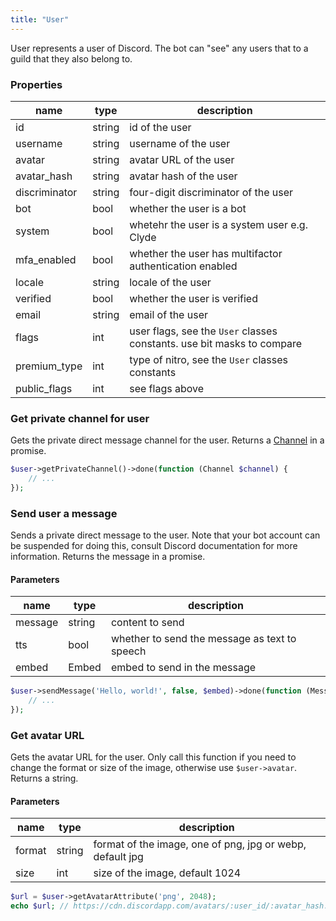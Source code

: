 ```yaml
---
title: "User"
---
```


User represents a user of Discord. The bot can "see" any users that to a guild that they also belong to.

### Properties

| name          | type   | description                                                            |
| ------------- | ------ | ---------------------------------------------------------------------- |
| id            | string | id of the user                                                         |
| username      | string | username of the user                                                   |
| avatar        | string | avatar URL of the user                                                 |
| avatar_hash   | string | avatar hash of the user                                                |
| discriminator | string | four-digit discriminator of the user                                   |
| bot           | bool   | whether the user is a bot                                              |
| system        | bool   | whetehr the user is a system user e.g. Clyde                           |
| mfa_enabled   | bool   | whether the user has multifactor authentication enabled                |
| locale        | string | locale of the user                                                     |
| verified      | bool   | whether the user is verified                                           |
| email         | string | email of the user                                                      |
| flags         | int    | user flags, see the `User` classes constants. use bit masks to compare |
| premium_type  | int    | type of nitro, see the `User` classes constants                        |
| public_flags  | int    | see flags above                                                        |

### Get private channel for user

Gets the private direct message channel for the user. Returns a [Channel](#channel) in a promise.

```php
$user->getPrivateChannel()->done(function (Channel $channel) {
    // ...
});
```

### Send user a message

Sends a private direct message to the user. Note that your bot account can be suspended for doing this, consult Discord documentation for more information. Returns the message in a promise.

#### Parameters

| name    | type   | description                                   |
| ------- | ------ | --------------------------------------------- |
| message | string | content to send                               |
| tts     | bool   | whether to send the message as text to speech |
| embed   | Embed  | embed to send in the message                  |

```php
$user->sendMessage('Hello, world!', false, $embed)->done(function (Message $message) {
    // ...
});
```

### Get avatar URL

Gets the avatar URL for the user. Only call this function if you need to change the format or size of the image, otherwise use `$user->avatar`. Returns a string.

#### Parameters

| name   | type   | description                                               |
| ------ | ------ | --------------------------------------------------------- |
| format | string | format of the image, one of png, jpg or webp, default jpg |
| size   | int    | size of the image, default 1024                           |

```php
$url = $user->getAvatarAttribute('png', 2048);
echo $url; // https://cdn.discordapp.com/avatars/:user_id/:avatar_hash.png?size=2048
```
